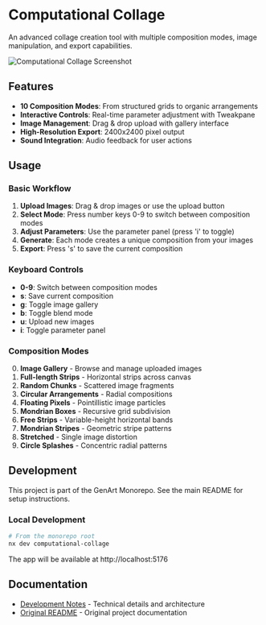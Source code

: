 # Computational Collage

An advanced collage creation tool with multiple composition modes, image manipulation, and export capabilities.

![Computational Collage Screenshot](./screenshots/computational-collage-main.png)

## Features

- **10 Composition Modes**: From structured grids to organic arrangements
- **Interactive Controls**: Real-time parameter adjustment with Tweakpane
- **Image Management**: Drag & drop upload with gallery interface
- **High-Resolution Export**: 2400x2400 pixel output
- **Sound Integration**: Audio feedback for user actions

## Usage

### Basic Workflow

1. **Upload Images**: Drag & drop images or use the upload button
2. **Select Mode**: Press number keys 0-9 to switch between composition modes
3. **Adjust Parameters**: Use the parameter panel (press 'i' to toggle)
4. **Generate**: Each mode creates a unique composition from your images
5. **Export**: Press 's' to save the current composition

### Keyboard Controls

- **0-9**: Switch between composition modes
- **s**: Save current composition
- **g**: Toggle image gallery
- **b**: Toggle blend mode
- **u**: Upload new images
- **i**: Toggle parameter panel

### Composition Modes

0. **Image Gallery** - Browse and manage uploaded images
1. **Full-length Strips** - Horizontal strips across canvas
2. **Random Chunks** - Scattered image fragments
3. **Circular Arrangements** - Radial compositions
4. **Floating Pixels** - Pointillistic image particles
5. **Mondrian Boxes** - Recursive grid subdivision
6. **Free Strips** - Variable-height horizontal bands
7. **Mondrian Stripes** - Geometric stripe patterns
8. **Stretched** - Single image distortion
9. **Circle Splashes** - Concentric radial patterns

## Development

This project is part of the GenArt Monorepo. See the main README for setup instructions.

### Local Development

```bash
# From the monorepo root
nx dev computational-collage
```

The app will be available at http://localhost:5176

## Documentation

- [Development Notes](./docs/README.md) - Technical details and architecture
- [Original README](./docs/ORIGINAL_README.md) - Original project documentation